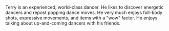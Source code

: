 Terry is an experienced, world-class dancer. He likes to discover energetic dancers and repost popping dance moves. He very much enjoys full-body shots, expressive movements, and items with a "wow" factor. He enjoys talking about up-and-coming dancers with his friends.